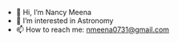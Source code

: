 - 👋 Hi, I’m Nancy Meena
- 👀 I’m interested in Astronomy
- 📫 How to reach me: nmeena0731@gmail.com

<!---
nmeena2/nmeena2 is a ✨ special ✨ repository because its `README.md` (this file) appears on your GitHub profile.
You can click the Preview link to take a look at your changes.
--->
